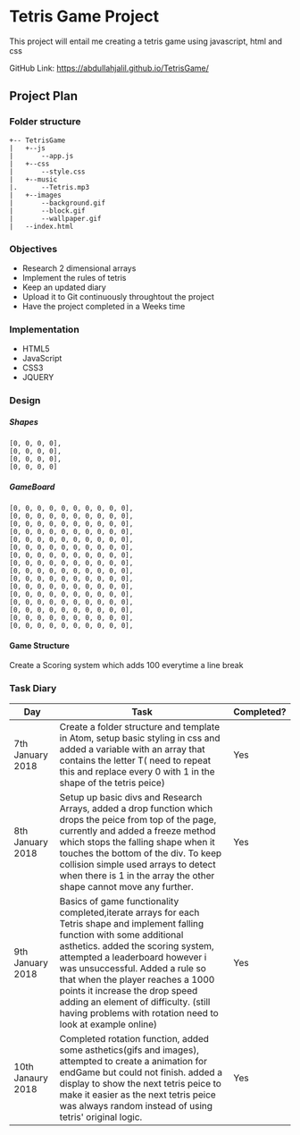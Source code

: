 # Tetris Game Project

This project will entail me creating a tetris game using javascript, html and css

GitHub Link: https://abdullahjalil.github.io/TetrisGame/

## Project Plan

### Folder structure

```
+-- TetrisGame
|	+--js
|		--app.js
|	+--css
|		--style.css
|  	+--music
|.    	--Tetris.mp3
|	+--images
|		--background.gif
|     	--block.gif
|     	--wallpaper.gif
|	--index.html
```

### Objectives
* Research 2 dimensional arrays
* Implement the rules of tetris
* Keep an updated diary 
* Upload it to Git continuously throughtout the project
* Have the project completed in a Weeks time

### Implementation

* HTML5
* JavaScript
* CSS3
* JQUERY

### Design 

##### Shapes
	[0, 0, 0, 0],
	[0, 0, 0, 0],
	[0, 0, 0, 0],
	[0, 0, 0, 0]
	
##### GameBoard
	[0, 0, 0, 0, 0, 0, 0, 0, 0, 0],
	[0, 0, 0, 0, 0, 0, 0, 0, 0, 0],
	[0, 0, 0, 0, 0, 0, 0, 0, 0, 0],
	[0, 0, 0, 0, 0, 0, 0, 0, 0, 0],
	[0, 0, 0, 0, 0, 0, 0, 0, 0, 0],
	[0, 0, 0, 0, 0, 0, 0, 0, 0, 0],
	[0, 0, 0, 0, 0, 0, 0, 0, 0, 0],
	[0, 0, 0, 0, 0, 0, 0, 0, 0, 0],
	[0, 0, 0, 0, 0, 0, 0, 0, 0, 0],
	[0, 0, 0, 0, 0, 0, 0, 0, 0, 0],
	[0, 0, 0, 0, 0, 0, 0, 0, 0, 0],
	[0, 0, 0, 0, 0, 0, 0, 0, 0, 0],
	[0, 0, 0, 0, 0, 0, 0, 0, 0, 0],
	[0, 0, 0, 0, 0, 0, 0, 0, 0, 0],
	[0, 0, 0, 0, 0, 0, 0, 0, 0, 0],
	[0, 0, 0, 0, 0, 0, 0, 0, 0, 0],
	
#### Game Structure

Create a Scoring system which adds 100 everytime a line break



	



### Task Diary

| Day                                                                         | Task| Completed? |  
|------------------------------------------------------------------------------|-----------|--------------------|
|7th January 2018                                                        | Create a folder structure and template in Atom, setup basic styling in css and added a variable with an array that contains the letter T( need to repeat this and replace every 0 with 1 in the shape of the tetris peice)          |        Yes          |  
|8th January 2018                                                   | Setup up basic divs and Research Arrays, added a drop function which drops the peice from top of the page, currently and added a freeze method which stops the falling shape when it touches the bottom of the div. To keep collision simple used arrays to detect when there is 1 in the array the other shape cannot move any further.          | Yes                    |   
|9th January 2018                            |  Basics of game functionality completed,iterate arrays for each Tetris shape and implement falling function with some additional asthetics. added the scoring system, attempted a leaderboard however i was unsuccessful. Added a rule so that when the player reaches a 1000 points it increase the drop speed adding an element of difficulty. (still having problems with rotation need to look at example online)       |       Yes             |   
| 10th Janaury 2018          | Completed rotation function, added some asthetics(gifs and images), attempted to create a animation for endGame but could not finish. added a display to show the next tetris peice to make it easier as the next tetris peice was always random instead of using tetris' original logic.         |  Yes                  |   




